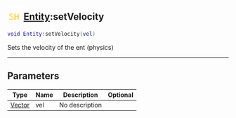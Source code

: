 ## <img src="../../.gitbook/assets/shared.png" width="32" height="32" /> [Entity](../entity/README.md):setVelocity

```lua
void Entity:setVelocity(vel)
```

Sets the velocity of the ent (physics)

------
## Parameters

| Type   | Name | Description | Optional |
| ------ | ---- | ----------- | -------: |
| [Vector](../vector/README.md) | vel | No description |  |

